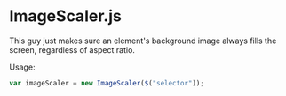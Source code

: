 ImageScaler.js
==============

This guy just makes sure an element's background image always fills the screen, regardless of aspect ratio.

Usage:
```js
var imageScaler = new ImageScaler($("selector"));
```